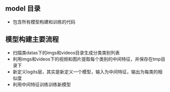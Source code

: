 ## model 目录
* 包含所有模型构建和训练的代码
## 模型构建主要流程
* 扫描类datas下的imgs和videos目录生成分类类别列表
* 利用imgs和videos下的视频和图片提取每个类别的中间特征，并保存在tmp目录下
* 新定义logits层，其实是新定义一个模型，输入为中间特征，输出为每类的相似度
* 利用中间特征训练训练新模型
